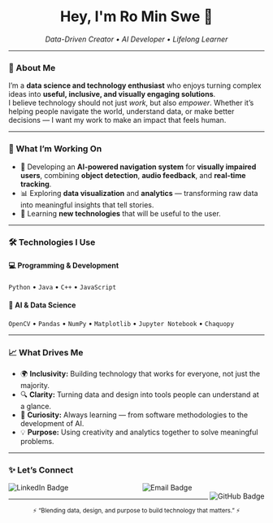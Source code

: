 <!-- 🌟 Ro Min Swe | GitHub Profile README 🌟 -->
<h1 align="center">Hey, I'm <strong>Ro Min Swe</strong> 👋</h1>

<p align="center">
  <em>Data-Driven Creator • AI Developer • Lifelong Learner</em>
</p>

---

### 🧭 About Me  

I’m a **data science and technology enthusiast** who enjoys turning complex ideas into **useful, inclusive, and visually engaging solutions**.   
I believe technology should not just *work*, but also *empower*. Whether it’s helping people navigate the world, understand data, or make better decisions — I want my work to make an impact that feels human.  

---

### 🧠 What I’m Working On  

- 🚀 Developing an **AI-powered navigation system** for **visually impaired users**, combining **object detection**, **audio feedback**, and **real-time tracking**.  
- 📊 Exploring **data visualization** and **analytics** — transforming raw data into meaningful insights that tell stories.  
- 🤝 Learning **new technologies** that will be useful to the user.  

---

### 🛠️ Technologies I Use  

#### 💻 Programming & Development  
`Python` • `Java` • `C++` • `JavaScript` 

#### 🧩 AI & Data Science  
`OpenCV` • `Pandas` • `NumPy` • `Matplotlib` • `Jupyter Notebook` • `Chaquopy`

---

### 📈 What Drives Me  

- 🌍 **Inclusivity:** Building technology that works for everyone, not just the majority.  
- 🔍 **Clarity:** Turning data and design into tools people can understand at a glance.  
- 🧩 **Curiosity:** Always learning — from software methodologies to the development of AI.  
- 💡 **Purpose:** Using creativity and analytics together to solve meaningful problems.  

---

### ✨ Let’s Connect  

<div align="center">

  <a href="https://www.linkedin.com/in/ro-swe/" target="_blank" style="text-decoration: none; border: none; outline: none; margin: 0 10px;">
    <img src="https://img.shields.io/badge/LinkedIn-0077B5?logo=linkedin&logoColor=white" alt="LinkedIn Badge" style="border: none; outline: none;" align="left" />
  </a>
  
  <center>
    <a href="mailto:rominswe@gmail.com" target="_blank" style="text-decoration: none; border: none; outline: none; margin: 0 10px;">
    <img src="https://img.shields.io/badge/Email-D14836?logo=gmail&logoColor=white" alt="Email Badge" style="border: none; outline: none;" />
  </a>       
  </center>
  
  <a href="https://github.com/rominswe" target="_blank" style="text-decoration: none; border: none; outline: none; margin: 0 10px;">
    <img src="https://img.shields.io/badge/GitHub-181717?logo=github&logoColor=white" alt="GitHub Badge" style="border: none; outline: none;" align="right"/>
  </a>

</div>

---

<p align="center">
  <sub>⚡ “Blending data, design, and purpose to build technology that matters.” ⚡</sub>
</p>

<!--
**rominswe/rominswe** is a ✨ _special_ ✨ repository because its `README.md` (this file) appears on your GitHub profile.

Here are some ideas to get you started:

- 🔭 I’m currently working on ...
- 🌱 I’m currently learning ...
- 👯 I’m looking to collaborate on ...
- 🤔 I’m looking for help with ...
- 💬 Ask me about ...
- 📫 How to reach me: ...
- 😄 Pronouns: ...
- ⚡ Fun fact: ...
-->
